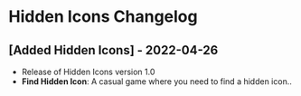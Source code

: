 # Hidden Icons Changelog

## [Added Hidden Icons] - 2022-04-26
- Release of Hidden Icons version 1.0
- **Find Hidden Icon**: A casual game where you need to find a hidden icon..
